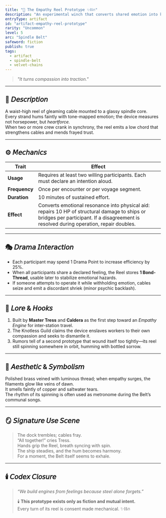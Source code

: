 ```yaml
---
title: "💎 The Empathy Reel Prototype ✨⛓️🔥"
description: "An experimental winch that converts shared emotion into kinetic force."
entryType: artifact
id: "artifact-empathy-reel-prototype"
rarity: "Uncommon"
level: 5
arc: "Spindle Belt"
safeword: fiction
publish: true
tags:
  - artifact
  - spindle-belt
  - velvet-chains
---
```

  
> *"It turns compassion into traction."*  

---

## 🧰 𝘋𝘦𝘴𝘤𝘳𝘪𝘱𝘵𝘪𝘰𝘯  

A waist-high reel of gleaming cable mounted to a glassy spindle core.  
Every strand hums faintly with tone-mapped emotion; the device measures not horsepower, but *heartforce.*  
When two or more crew crank in synchrony, the reel emits a low chord that strengthens cables and mends frayed trust.

---

## ⚙️ 𝘔𝘦𝘤𝘩𝘢𝘯𝘪𝘤𝘴  

| Trait | Effect |
|-------|---------|
| **Usage** | Requires at least two willing participants. Each must declare an intention aloud. |
| **Frequency** | Once per encounter or per voyage segment. |
| **Duration** | 10 minutes of sustained effort. |
| **Effect** | Converts emotional resonance into physical aid: repairs 10 HP of structural damage to ships or bridges per participant. If a disagreement is resolved during operation, repair doubles. |

---

## 🎭 𝘋𝘳𝘢𝘮𝘢 𝘐𝘯𝘵𝘦𝘳𝘢𝘤𝘵𝘪𝘰𝘯  

- Each participant may spend 1 Drama Point to increase efficiency by 25%.  
- When all participants share a declared feeling, the Reel stores **1 Bond-Thread**, usable later to stabilize emotional hazards.  
- If someone attempts to operate it while withholding emotion, cables seize and emit a discordant shriek (minor psychic backlash).  

---

## 🔮 𝘓𝘰𝘳𝘦 & 𝘏𝘰𝘰𝘬𝘴  

1. Built by **Master Tress** and **Caldera** as the first step toward an *Empathy Engine* for inter-station travel.  
2. The Knotless Guild claims the device enslaves workers to their own compassion and seeks to dismantle it.  
3. Rumors tell of a second prototype that wound itself too tightly—its reel still spinning somewhere in orbit, humming with bottled sorrow.  

---

## 💋 𝘈𝘦𝘴𝘵𝘩𝘦𝘵𝘪𝘤 & 𝘚𝘺𝘮𝘣𝘰𝘭𝘪𝘴𝘮  

Polished brass veined with luminous thread; when empathy surges, the filaments glow like veins of dawn.  
It smells faintly of copper and saltwater tears.  
The rhythm of its spinning is often used as metronome during the Belt’s communal songs.  

---

## 🪞 𝘚𝘪𝘨𝘯𝘢𝘵𝘶𝘳𝘦 𝘜𝘴𝘦 𝘚𝘤𝘦𝘯𝘦  
>
> The dock trembles; cables fray.  
> “All together!” cries Tress.  
> Hands grip the Reel, breath syncing with spin.  
> The ship steadies, and the hum becomes harmony.  
> For a moment, the Belt itself seems to exhale.  

---

## 🕯️ 𝘊𝘰𝘥𝘦𝘹 𝘊𝘭𝘰𝘴𝘶𝘳𝘦  
>
> *“We build engines from feelings because steel alone forgets.”*  
>
> 🕯️ **This prototype exists only as fiction and mutual intent.**  
> Every turn of its reel is consent made mechanical. ✨⛓️🔥
